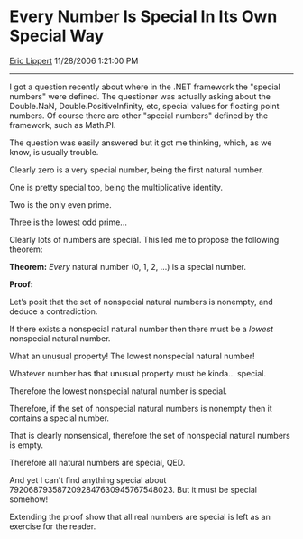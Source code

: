<div id="page">

# Every Number Is Special In Its Own Special Way

[Eric Lippert](https://social.msdn.microsoft.com/profile/Eric%20Lippert) 11/28/2006 1:21:00 PM

-----

<div id="content">

<div class="mine">

I got a question recently about where in the .NET framework the "special numbers" were defined. The questioner was actually asking about the <span class="code">Double.NaN</span>, <span class="code">Double.PositiveInfinity</span>, etc, special values for floating point numbers. Of course there are other "special numbers" defined by the framework, such as <span class="code">Math.PI</span>.

The question was easily answered but it got me thinking, which, as we know, is usually trouble.

Clearly zero is a very special number, being the first natural number.

One is pretty special too, being the multiplicative identity.

Two is the only even prime.

Three is the lowest odd prime...

Clearly lots of numbers are special. This led me to propose the following theorem:

**Theorem:** *Every* natural number (0, 1, 2, ...) is a special number.

**Proof:**

Let’s posit that the set of nonspecial natural numbers is nonempty, and deduce a contradiction.

If there exists a nonspecial natural number then there must be a *lowest* nonspecial natural number.

What an unusual property\! The lowest nonspecial natural number\!

Whatever number has that unusual property must be kinda... special.

Therefore the lowest nonspecial natural number is special.

Therefore, if the set of nonspecial natural numbers is nonempty then it contains a special number.

That is clearly nonsensical, therefore the set of nonspecial natural numbers is empty.

Therefore all natural numbers are special, QED.

And yet I can't find anything special about 7920687935872092847630945767548023. But it must be special somehow\!

Extending the proof show that all real numbers are special is left as an exercise for the reader.

</div>

</div>

</div>

